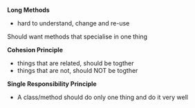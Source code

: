 **Long Methods**
- hard to understand, change and re-use

Should want methods that specialise in one thing

**Cohesion Principle**
- things that are related, should be togther
- things that are not, should NOT be togther

**Single Responsibility Principle**
- A class/method should do only one thing and do it very well
